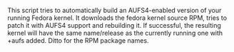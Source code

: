 This script tries to automatically build an AUFS4-enabled version
of your running Fedora kernel. It downloads the fedora kernel source
RPM, tries to patch it with AUFS4 support and rebuilding it. If
successful, the resulting kernel will have the same name/release
as the currently running one with +aufs added. Ditto for the RPM
package names.
